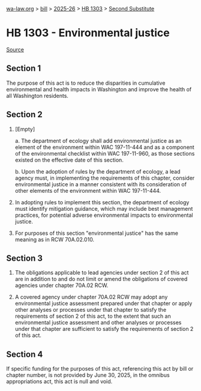 [wa-law.org](/) > [bill](/bill/) > [2025-26](/bill/2025-26/) > [HB 1303](/bill/2025-26/hb/1303/) > [Second Substitute](/bill/2025-26/hb/1303/S2/)

# HB 1303 - Environmental justice

[Source](http://lawfilesext.leg.wa.gov/biennium/2025-26/Pdf/Bills/House%20Bills/1303-S2.pdf)

## Section 1
The purpose of this act is to reduce the disparities in cumulative environmental and health impacts in Washington and improve the health of all Washington residents.

## Section 2
1. [Empty]

    a. The department of ecology shall add environmental justice as an element of the environment within WAC 197-11-444 and as a component of the environmental checklist within WAC 197-11-960, as those sections existed on the effective date of this section.

    b. Upon the adoption of rules by the department of ecology, a lead agency must, in implementing the requirements of this chapter, consider environmental justice in a manner consistent with its consideration of other elements of the environment within WAC 197-11-444.

2. In adopting rules to implement this section, the department of ecology must identify mitigation guidance, which may include best management practices, for potential adverse environmental impacts to environmental justice.

3. For purposes of this section "environmental justice" has the same meaning as in RCW 70A.02.010.

## Section 3
1. The obligations applicable to lead agencies under section 2 of this act are in addition to and do not limit or amend the obligations of covered agencies under chapter 70A.02 RCW.

2. A covered agency under chapter 70A.02 RCW may adopt any environmental justice assessment prepared under that chapter or apply other analyses or processes under that chapter to satisfy the requirements of section 2 of this act, to the extent that such an environmental justice assessment and other analyses or processes under that chapter are sufficient to satisfy the requirements of section 2 of this act.

## Section 4
If specific funding for the purposes of this act, referencing this act by bill or chapter number, is not provided by June 30, 2025, in the omnibus appropriations act, this act is null and void.
